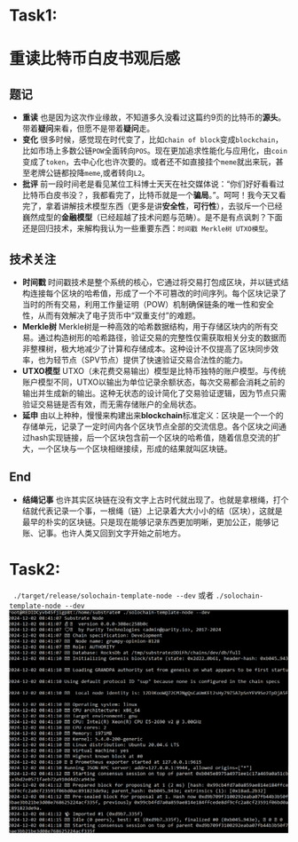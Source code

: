 # Task1:

# 重读比特币白皮书观后感

## 题记
* **重读** 也是因为这次作业缘故，不知道多久没看过这篇约9页的比特币的**源头**。带着**疑问**来看，但愿不是带着**疑问**走。
* **变化** 很多时候，感觉现在时代变了，比如`chain of block`变成`blockchain`，比如市场上多数公链`POW`全面转向`POS`。现在更加追求性能化与应用化，由`coin`变成了`token`，去中心化也许次要的。或者还不如直接挂个`meme`就出来玩，甚至老牌公链都投降`meme`,或者转向`L2`。
* **批评** 前一段时间老是看见某位工科博士天天在社交媒体说：“你们好好看看过比特币白皮书没？，我都看完了，比特币就是一个**骗局**。”。呵呵！我今天又看完了，拿着讲解技术模型东西（更多是讲**安全性**，**可行性**），去驳斥一个已经巍然成型的**金融模型**（已经超越了技术问题与范畴）。是不是有点讽刺？下面还是回归技术，来解构我认为一些重要东西：`时间戳 Merkle树 UTXO模型`。

## 技术关注
* **时间戳** 时间戳技术是整个系统的核心，它通过将交易打包成区块，并以链式结构连接每个区块的哈希值，形成了一个不可篡改的时间序列。每个区块记录了当时的所有交易，利用工作量证明（POW）机制确保链条的唯一性和安全性，从而有效解决了电子货币中“双重支付”的难题。
* **Merkle树** Merkle树是一种高效的哈希数据结构，用于存储区块内的所有交易。通过构造树形的哈希路径，验证交易的完整性仅需获取相关分支的数据而非整棵树，极大地减少了计算和存储成本。这种设计不仅提高了区块同步效率，也为轻节点（SPV节点）提供了快速验证交易合法性的能力。
* **UTXO模型** UTXO（未花费交易输出）模型是比特币独特的账户模型。与传统账户模型不同，UTXO以输出为单位记录余额状态，每次交易都会消耗之前的输出并生成新的输出。这种无状态的设计简化了交易验证逻辑，因为节点只需验证交易链是否有效，而无需存储账户的全局状态。
* **延申** 由以上种种，慢慢来构建出来**blockchain**标准定义：区块是一个一个的存储单元，记录了一定时间内各个区块节点全部的交流信息。各个区块之间通过hash实现链接，后一个区块包含前一个区块的哈希值，随着信息交流的扩大，一个区块与一个区块相继接续，形成的结果就叫区块链。

## End
* **结绳记事** 也许其实区块链在没有文字上古时代就出现了。也就是拿根绳，打个结就代表记录一个事，一根绳（链）上记录着大大小小的结（区块），这就是最早的朴实的区块链。只是现在能够记录东西更加明晰，更加公正，能够记账、记事。也许人类又回到文字开始之前地方。


# Task2:
` ./target/release/solochain-template-node --dev` 或者 `./solochain-template-node --dev`
![img](./task2.png)
